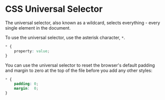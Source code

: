 # CSS Universal Selector

The universal selector, also known as a wildcard, selects everything - every single element in the document.

To use the universal selector, use the asterisk character, `*`.

```css
* {
    property: value;
}
```

You can use the universal selector to reset the browser's default padding and margin to zero at the top of the file before you add any other styles:

```css
* {
    padding: 0;
    margin:  0;
}
```